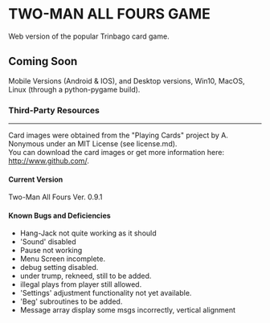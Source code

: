 # TWO-MAN ALL FOURS GAME

Web version of the popular Trinbago card game.

## Coming Soon

Mobile Versions (Android & IOS), and Desktop versions, Win10, MacOS, Linux (through a python-pygame build).

### Third-Party Resources

___
 Card images were obtained from the "Playing Cards" project by A. Nonymous under an MIT License (see license.md).  
 You can  download the card images or get more information here: <http://www.github.com/>.

#### Current Version
Two-Man All Fours Ver. 0.9.1


#### Known Bugs and Deficiencies
- Hang-Jack not quite working as it should
- 'Sound' disabled
- Pause not working
- Menu Screen incomplete.
- debug setting disabled.
- under trump, rekneed, still to be added.
- illegal plays from player still allowed.
- 'Settings' adjustment functionality not yet available.
- 'Beg' subroutines to be added.
- Message array display some msgs incorrectly, vertical alignment 

